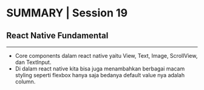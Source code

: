 # SUMMARY | Session 19

## React Native Fundamental

---

- Core components dalam react native yaitu View, Text, Image, ScrollView, dan TextInput.
- Di dalam react native kita bisa juga menambahkan berbagai macam styling seperti flexbox hanya saja bedanya default value nya adalah column.

